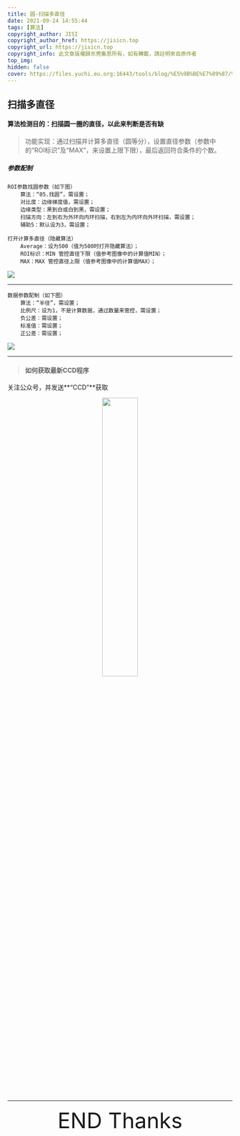 ```yaml
---
title: 圆-扫描多直径
date: 2021-09-24 14:55:44
tags: [算法]
copyright_author: JISI
copyright_author_href: https://jisicn.top
copyright_url: https://jisicn.top
copyright_info: 此文章版權歸东莞集思所有，如有轉載，請註明來自原作者
top_img: 
hidden: false
cover: https://files.yuchi.eu.org:16443/tools/blog/%E5%9B%BE%E7%89%87/%E5%9C%86-%E6%89%AB%E6%8F%8F%E5%A4%9A%E7%9B%B4%E5%BE%84/%E5%B0%81%E9%9D%A2.png
---
```


 ## 扫描多直径

#### 算法检测目的：扫描圆一圈的直径，以此来判断是否有缺

> 功能实现：通过扫描并计算多直径（圆等分），设置直径参数（参数中的“ROI标识”及“MAX”，来设置上限下限），最后返回符合条件的个数。

##### 参数配制

```
ROI参数找圆参数（如下图）
	算法：“05.找圆”，需设置；
	对比度：边缘梯度值，需设置；
	边缘类型：黑到白或白到黑，需设置；
	扫描方向：左到右为外环向内环扫描，右到左为内环向外环扫描，需设置；
	辅助5：默认设为3，需设置；

打开计算多直径（隐藏算法）
	Average：设为500（值为500时打开隐藏算法）；
	ROI标识：MIN 管控直径下限（值参考图像中的计算值MIN）；
	MAX：MAX 管控直径上限（值参考图像中的计算值MAX）；
```

![](https://files.yuchi.eu.org:16443/tools/blog/%E5%9B%BE%E7%89%87/%E5%9C%86-%E6%89%AB%E6%8F%8F%E5%A4%9A%E7%9B%B4%E5%BE%84/%E6%89%AB%E6%8F%8F%E5%A4%9A%E7%9B%B4%E5%BE%84-01.png)

------

```
数据参数配制（如下图）
	算法：“半径”，需设置；
	比例尺：设为1，不是计算数据，通过数量来管控，需设置；
	负公差：需设置；
	标准值：需设置；
	正公差：需设置；
```

![](https://files.yuchi.eu.org:16443/tools/blog/%E5%9B%BE%E7%89%87/%E5%9C%86-%E6%89%AB%E6%8F%8F%E5%A4%9A%E7%9B%B4%E5%BE%84/%E6%89%AB%E6%8F%8F%E5%A4%9A%E7%9B%B4%E5%BE%84-02.png)


----

> #### 如何获取最新CCD程序

关注公众号，并发送**“CCD”**获取

<div align="center">
    <img src="https://tc.jisicn.top/img/202404251607047.png" width="40%" height="40%"></img>
</div>



------

<div align='center' ><font size='50'>END Thanks</font></div>